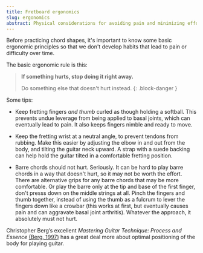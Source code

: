 ```yaml
---
title: Fretboard ergonomics
slug: ergonomics
abstract: Physical considerations for avoiding pain and minimizing effort.
---
```


Before practicing  chord shapes,
it's important to know some basic ergonomic principles so that we don't develop habits that lead to pain or difficulty over time. 

The basic ergonomic rule is this:

> **If something hurts, stop doing it right away.**
> 
> Do something else that doesn't hurt instead.
{: .block-danger }

Some tips:

- Keep fretting fingers *and thumb* curled as though holding a softball.
This prevents undue leverage from being applied to basal joints,
which can eventually lead to pain.
It also keeps fingers nimble and ready to move. 

- Keep the fretting wrist at a neutral angle, 
to prevent tendons from rubbing. 
Make this easier by adjusting the elbow in and out from the body,
and tilting the guitar neck upward. 
A strap with a suede backing can help hold the guitar tilted in a comfortable fretting position. 

- Barre chords should not hurt.
Seriously.
It can be hard to play barre chords in a way that doesn't hurt,
so it may not be worth the effort.
There are alternative grips for any barre chords that may be more comfortable.
Or play the barre only at the tip and base of the first finger,
don't presss down on the middle strings at all.
Pinch the fingers and thumb together,
instead of using the thumb as a fulcrum to lever the fingers down like a crowbar 
(this works at first, 
but eventually causes pain and can aggravate basal joint arthritis).
Whatever the approach,
it absolutely must not hurt.

Christopher Berg’s excellent 
*Mastering Guitar Technique: Process and Essence* 
[(Berg, 1997)](references#berg-1997) 
has a great deal more about optimal positioning of the body for playing guitar. 
